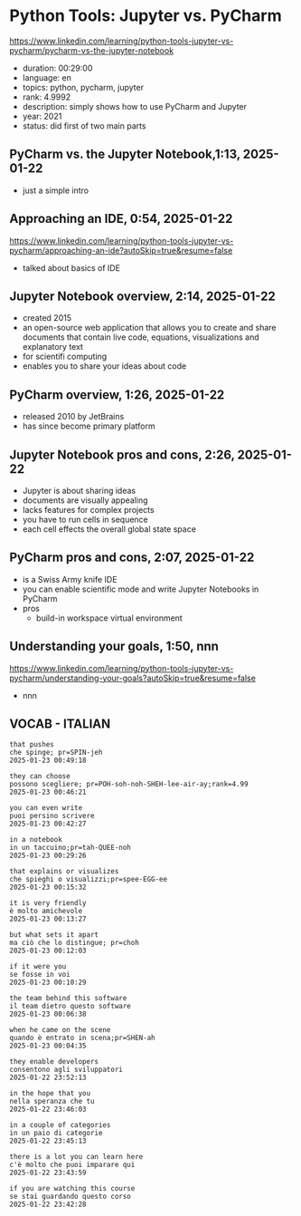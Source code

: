 # Python Tools: Jupyter vs. PyCharm

https://www.linkedin.com/learning/python-tools-jupyter-vs-pycharm/pycharm-vs-the-jupyter-notebook

- duration: 00:29:00
- language: en
- topics: python, pycharm, jupyter
- rank: 4.9992
- description: simply shows how to use PyCharm and Jupyter
- year: 2021
- status: did first of two main parts

## PyCharm vs. the Jupyter Notebook,1:13, 2025-01-22

- just a simple intro

## Approaching an IDE, 0:54, 2025-01-22

https://www.linkedin.com/learning/python-tools-jupyter-vs-pycharm/approaching-an-ide?autoSkip=true&resume=false

- talked about basics of IDE

## Jupyter Notebook overview, 2:14, 2025-01-22

- created 2015
- an open-source web application that allows you to create and share documents that contain live code, equations, visualizations and explanatory text
- for scientifi computing
- enables you to share your ideas about code

## PyCharm overview, 1:26, 2025-01-22

- released 2010 by JetBrains
- has since become primary platform

## Jupyter Notebook pros and cons, 2:26, 2025-01-22

- Jupyter is about sharing ideas
- documents are visually appealing
- lacks features for complex projects
- you have to run cells in sequence
- each cell effects the overall global state space

## PyCharm pros and cons, 2:07, 2025-01-22

- is a Swiss Army knife IDE
- you can enable scientific mode and write Jupyter Notebooks in PyCharm
- pros
  - build-in workspace virtual environment

## Understanding your goals, 1:50, nnn

https://www.linkedin.com/learning/python-tools-jupyter-vs-pycharm/understanding-your-goals?autoSkip=true&resume=false

- nnn

## VOCAB - ITALIAN

```
that pushes
che spinge; pr=SPIN-jeh
2025-01-23 00:49:18

they can choose
possono scegliere; pr=POH-soh-noh-SHEH-lee-air-ay;rank=4.99
2025-01-23 00:46:21

you can even write
puoi persino scrivere
2025-01-23 00:42:27

in a notebook
in un taccuino;pr=tah-QUEE-noh
2025-01-23 00:29:26

that explains or visualizes
che spieghi o visualizzi;pr=spee-EGG-ee
2025-01-23 00:15:32

it is very friendly
è molto amichevole
2025-01-23 00:13:27

but what sets it apart
ma ciò che lo distingue; pr=choh
2025-01-23 00:12:03

if it were you
se fosse in voi
2025-01-23 00:10:29

the team behind this software
il team dietro questo software
2025-01-23 00:06:38

when he came on the scene
quando è entrato in scena;pr=SHEN-ah
2025-01-23 00:04:35

they enable developers
consentono agli sviluppatori
2025-01-22 23:52:13

in the hope that you
nella speranza che tu
2025-01-22 23:46:03

in a couple of categories
in un paio di categorie
2025-01-22 23:45:13

there is a lot you can learn here
c'è molto che puoi imparare qui
2025-01-22 23:43:59

if you are watching this course
se stai guardando questo corso
2025-01-22 23:42:28

```
